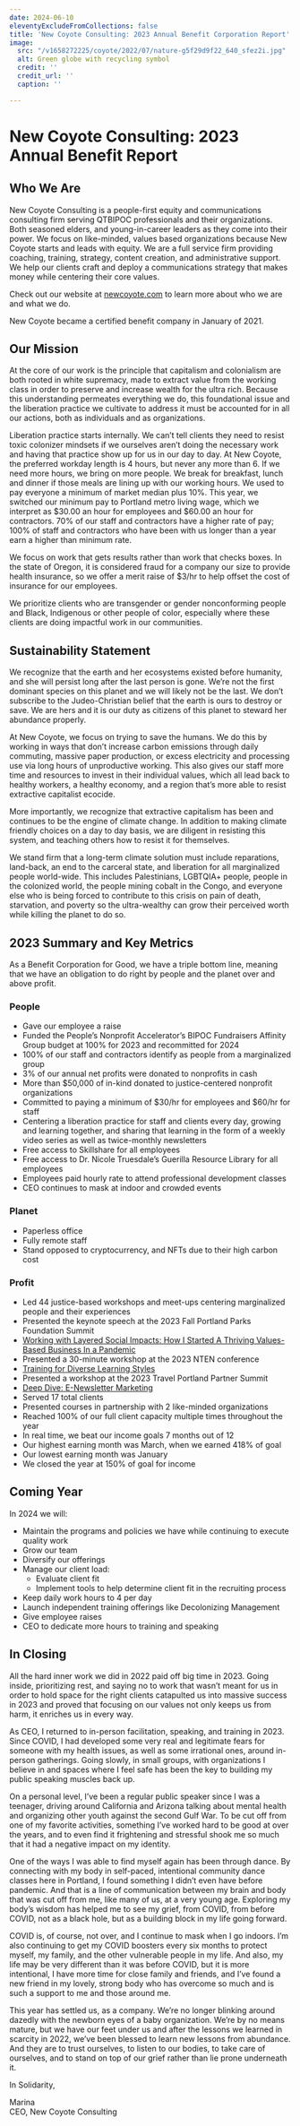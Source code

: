 ```yaml
---
date: 2024-06-10
eleventyExcludeFromCollections: false
title: 'New Coyote Consulting: 2023 Annual Benefit Corporation Report'
image:
  src: "/v1658272225/coyote/2022/07/nature-g5f29d9f22_640_sfez2i.jpg"
  alt: Green globe with recycling symbol
  credit: ''
  credit_url: ''
  caption: ''

---
```

# New Coyote Consulting: 2023 Annual Benefit Report

## Who We Are
New Coyote Consulting is a people-first equity and communications consulting firm serving QTBIPOC professionals and their organizations. Both seasoned elders, and young-in-career leaders as they come into their power. We focus on like-minded, values based organizations because New Coyote starts and leads with equity. We are a full service firm providing coaching, training, strategy, content creation, and administrative support. We help our clients craft and deploy a communications strategy that makes money while centering their core values.

Check out our website at [newcoyote.com](https://newcoyote.com/) to learn more about who we are and what we do.

New Coyote became a certified benefit company in January of 2021.

## Our Mission
At the core of our work is the principle that capitalism and colonialism are both rooted in white supremacy, made to extract value from the working class in order to preserve and increase wealth for the ultra rich. Because this understanding permeates everything we do, this foundational issue and the liberation practice we cultivate to address it must be accounted for in all our actions, both as individuals and as organizations.

Liberation practice starts internally. We can’t tell clients they need to resist toxic colonizer mindsets if we ourselves aren’t doing the necessary work and having that practice show up for us in our day to day. At New Coyote, the preferred workday length is 4 hours, but never any more than 6. If we need more hours, we bring on more people. We break for breakfast, lunch and dinner if those meals are lining up with our working hours. We used to pay everyone a minimum of market median plus 10%. This year, we switched our minimum pay to Portland metro living wage, which we interpret as $30.00 an hour for employees and $60.00 an hour for contractors. 70% of our staff and contractors have a higher rate of pay; 100% of staff and contractors who have been with us longer than a year earn a higher than minimum rate.

We focus on work that gets results rather than work that checks boxes. In the state of Oregon, it is considered fraud for a company our size to provide health insurance, so we offer a merit raise of $3/hr to help offset the cost of insurance for our employees.

We prioritize clients who are transgender or gender nonconforming people and Black, Indigenous or other people of color, especially where these clients are doing impactful work in our communities.

## Sustainability Statement
We recognize that the earth and her ecosystems existed before humanity, and she will persist long after the last person is gone. We’re not the first dominant species on this planet and we will likely not be the last. We don’t subscribe to the Judeo-Christian belief that the earth is ours to destroy or save. We are hers and it is our duty as citizens of this planet to steward her abundance properly.

At New Coyote, we focus on trying to save the humans. We do this by working in ways that don’t increase carbon emissions through daily commuting, massive paper production, or excess electricity and processing use via long hours of unproductive working. This also gives our staff more time and resources to invest in their individual values, which all lead back to healthy workers, a healthy economy, and a region that’s more able to resist extractive capitalist ecocide.

More importantly, we recognize that extractive capitalism has been and continues to be the engine of climate change. In addition to making climate friendly choices on a day to day basis, we are diligent in resisting this system, and teaching others how to resist it for themselves.

We stand firm that a long-term climate solution must include reparations, land-back, an end to the carceral state, and liberation for all marginalized people world-wide. This includes Palestinians, LGBTQIA+ people, people in the colonized world, the people mining cobalt in the Congo, and everyone else who is being forced to contribute to this crisis on pain of death, starvation, and poverty so the ultra-wealthy can grow their perceived worth while killing the planet to do so.

## 2023 Summary and Key Metrics
As a Benefit Corporation for Good, we have a triple bottom line, meaning that we have an obligation to do right by people and the planet over and above profit.

### People
-   Gave our employee a raise
-   Funded the People’s Nonprofit Accelerator’s BIPOC Fundraisers Affinity Group budget at 100% for 2023 and recommitted for 2024
-   100% of our staff and contractors identify as people from a marginalized group
-   3% of our annual net profits were donated to nonprofits in cash
-   More than $50,000 of in-kind donated to justice-centered nonprofit organizations
-   Committed to paying a minimum of $30/hr for employees and $60/hr for staff
-   Centering a liberation practice for staff and clients every day, growing and learning together, and sharing that learning in the form of a weekly video series as well as twice-monthly newsletters
-   Free access to Skillshare for all employees
-   Free access to Dr. Nicole Truesdale’s Guerilla Resource Library for all employees
-   Employees paid hourly rate to attend professional development classes
-   CEO continues to mask at indoor and crowded events

### Planet
-   Paperless office
-   Fully remote staff
-   Stand opposed to cryptocurrency, and NFTs due to their high carbon cost

### Profit
-   Led 44 justice-based workshops and meet-ups centering marginalized people and their experiences
-   Presented the keynote speech at the 2023 Fall Portland Parks Foundation Summit
-   [Working with Layered Social Impacts: How I Started A Thriving Values-Based Business In a Pandemic](https://newcoyote.com/workshop/working-with-layered-social-impacts-how-i-started-a-thriving-values-based-business-in-a-pandemic/)
-   Presented a 30-minute workshop at the 2023 NTEN conference
-   [Training for Diverse Learning Styles](https://newcoyote.com/workshop/training-for-diverse-learning-styles/)
-   Presented a workshop at the 2023 Travel Portland Partner Summit
-   [Deep Dive: E-Newsletter Marketing](https://newcoyote.com/workshop/deep-dive-e-newsletter-marketing/)
-   Served 17 total clients
-   Presented courses in partnership with 2 like-minded organizations
-   Reached 100% of our full client capacity multiple times throughout the year
-   In real time, we beat our income goals 7 months out of 12
-   Our highest earning month was March, when we earned 418% of goal
-   Our lowest earning month was January
-   We closed the year at 150% of goal for income

## Coming Year
In 2024 we will:
-   Maintain the programs and policies we have while continuing to execute quality work
-   Grow our team
-   Diversify our offerings
-   Manage our client load:
    -   Evaluate client fit
    -   Implement tools to help determine client fit in the recruiting process
-   Keep daily work hours to 4 per day
-   Launch independent training offerings like Decolonizing Management
-   Give employee raises
-   CEO to dedicate more hours to training and speaking

## In Closing
All the hard inner work we did in 2022 paid off big time in 2023. Going inside, prioritizing rest, and saying no to work that wasn’t meant for us in order to hold space for the right clients catapulted us into massive success in 2023 and proved that focusing on our values not only keeps us from harm, it enriches us in every way.

As CEO, I returned to in-person facilitation, speaking, and training in 2023. Since COVID, I had developed some very real and legitimate fears for someone with my health issues, as well as some irrational ones, around in-person gatherings. Going slowly, in small groups, with organizations I believe in and spaces where I feel safe has been the key to building my public speaking muscles back up.

On a personal level, I’ve been a regular public speaker since I was a teenager, driving around California and Arizona talking about mental health and organizing other youth against the second Gulf War. To be cut off from one of my favorite activities, something I’ve worked hard to be good at over the years, and to even find it frightening and stressful shook me so much that it had a negative impact on my identity.

One of the ways I was able to find myself again has been through dance. By connecting with my body in self-paced, intentional community dance classes here in Portland, I found something I didn’t even have before pandemic. And that is a line of communication between my brain and body that was cut off from me, like many of us, at a very young age. Exploring my body’s wisdom has helped me to see my grief, from COVID, from before COVID, not as a black hole, but as a building block in my life going forward.

COVID is, of course, not over, and I continue to mask when I go indoors. I’m also continuing to get my COVID boosters every six months to protect myself, my family, and the other vulnerable people in my life. And also, my life may be very different than it was before COVID, but it is more intentional, I have more time for close family and friends, and I’ve found a new friend in my lovely, strong body who has overcome so much and is such a support to me and those around me.

This year has settled us, as a company. We’re no longer blinking around dazedly with the newborn eyes of a baby organization. We’re by no means mature, but we have our feet under us and after the lessons we learned in scarcity in 2022, we’ve been blessed to learn new lessons from abundance. And they are to trust ourselves, to listen to our bodies, to take care of ourselves, and to stand on top of our grief rather than lie prone underneath it.

In Solidarity,

Marina  
CEO, New Coyote Consulting